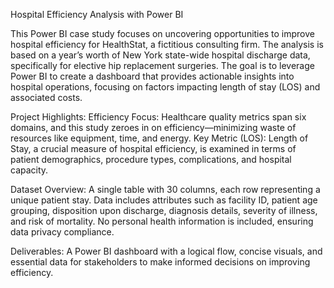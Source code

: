 Hospital Efficiency Analysis with Power BI

This Power BI case study focuses on uncovering opportunities to improve hospital efficiency for HealthStat, a fictitious consulting firm. The analysis is based on a year’s worth of New York state-wide hospital discharge data, specifically for elective hip replacement surgeries. The goal is to leverage Power BI to create a dashboard that provides actionable insights into hospital operations, focusing on factors impacting length of stay (LOS) and associated costs.

Project Highlights:
Efficiency Focus: Healthcare quality metrics span six domains, and this study zeroes in on efficiency—minimizing waste of resources like equipment, time, and energy.
Key Metric (LOS): Length of Stay, a crucial measure of hospital efficiency, is examined in terms of patient demographics, procedure types, complications, and hospital capacity.

Dataset Overview:
A single table with 30 columns, each row representing a unique patient stay.
Data includes attributes such as facility ID, patient age grouping, disposition upon discharge, diagnosis details, severity of illness, and risk of mortality.
No personal health information is included, ensuring data privacy compliance.

Deliverables:
A Power BI dashboard with a logical flow, concise visuals, and essential data for stakeholders to make informed decisions on improving efficiency.

